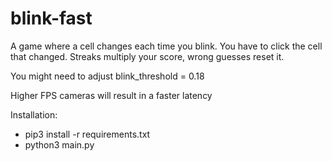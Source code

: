 # blink-fast

A game where a cell changes each time you blink. You have to click the cell that changed. Streaks multiply your score, wrong guesses reset it.

You might need to adjust blink_threshold = 0.18

Higher FPS cameras will result in a faster latency

Installation:
- pip3 install -r requirements.txt
- python3 main.py

